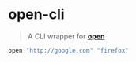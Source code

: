 # open-cli

> A CLI wrapper for [**open**](https://www.npmjs.com/package/open)

```bash
open "http://google.com" "firefox"
```
